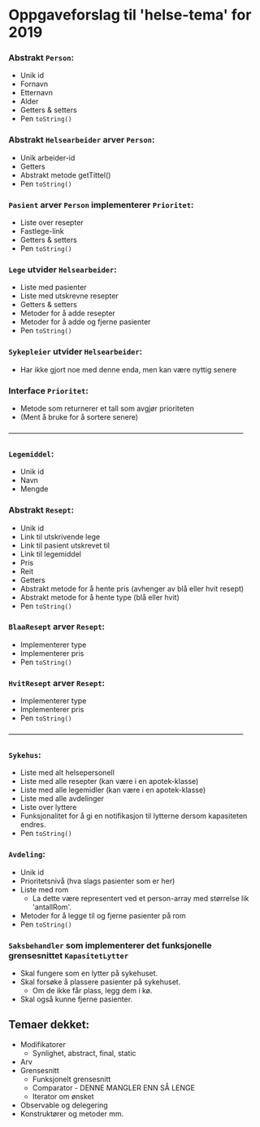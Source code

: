 # Oppgaveforslag til 'helse-tema' for 2019

### Abstrakt ```Person```:
- Unik id
- Fornavn
- Etternavn
- Alder
- Getters & setters
- Pen ```toString()```

### Abstrakt ```Helsearbeider``` arver ```Person```:
- Unik arbeider-id
- Getters
- Abstrakt metode getTittel()
- Pen ```toString()```

### ```Pasient``` arver ```Person``` implementerer ```Prioritet```:
- Liste over resepter
- Fastlege-link
- Getters & setters
- Pen ```toString()```

### ```Lege``` utvider ```Helsearbeider```:
- Liste med pasienter
- Liste med utskrevne resepter
- Getters & setters
- Metoder for å adde resepter
- Metoder for å adde og fjerne pasienter
- Pen ```toString()```

### ```Sykepleier``` utvider ```Helsearbeider```:
- Har ikke gjort noe med denne enda, men kan være nyttig senere

### Interface ```Prioritet```:
- Metode som returnerer et tall som avgjør prioriteten
- (Ment å bruke for å sortere senere)

—————————————————————————————————

### ```Legemiddel```:
- Unik id
- Navn
- Mengde

### Abstrakt ```Resept```:
- Unik id
- Link til utskrivende lege
- Link til pasient utskrevet til
- Link til legemiddel
- Pris
- Reit
- Getters
- Abstrakt metode for å hente pris (avhenger av blå eller hvit resept)
- Abstrakt metode for å hente type (blå eller hvit)
- Pen ```toString()```

### ```BlaaResept``` arver ```Resept```:
- Implementerer type
- Implementerer pris
- Pen ```toString()```

### ```HvitResept``` arver ```Resept```:
- Implementerer type
- Implementerer pris
- Pen ```toString()```

—————————————————————————————————

### ```Sykehus```:
- Liste med alt helsepersonell
- Liste med alle resepter (kan være i en apotek-klasse)
- Liste med alle legemidler (kan være i en apotek-klasse)
- Liste med alle avdelinger
- Liste over lyttere
- Funksjonalitet for å gi en notifikasjon til lytterne dersom kapasiteten endres.
- Pen ```toString()```

### ```Avdeling```:
- Unik id
- Prioritetsnivå (hva slags pasienter som er her)
- Liste med rom
    - La dette være representert ved et person-array med størrelse lik 'antallRom'.
- Metoder for å legge til og fjerne pasienter på rom
- Pen ```toString()```

### ```Saksbehandler``` som implementerer det funksjonelle grensesnittet ```KapasitetLytter```
- Skal fungere som en lytter på sykehuset.
- Skal forsøke å plassere pasienter på sykehuset.
    - Om de ikke får plass, legg dem i kø.
- Skal også kunne fjerne pasienter.


## Temaer dekket:
- Modifikatorer
    - Synlighet, abstract, final, static
- Arv
- Grensesnitt
    - Funksjonelt grensesnitt
    - Comparator - DENNE MANGLER ENN SÅ LENGE
    - Iterator om ønsket
- Observable og delegering
- Konstruktører og metoder mm.
